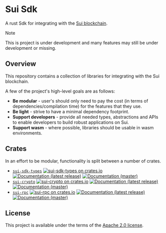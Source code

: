 # Sui Sdk

A rust Sdk for integrating with the [Sui blockchain](https://docs.sui.io/).

> [!NOTE]
> This is project is under development and many features may still be under
> development or missing.

## Overview

This repository contains a collection of libraries for integrating with the Sui blockchain.

A few of the project's high-level goals are as follows:

* **Be modular** - user's should only need to pay the cost (in terms of dependencies/compilation time) for the features that they use.
* **Be light** - strive to have a minimal dependency footprint.
* **Support developers** - provide all needed types, abstractions and APIs to enable developers to build robust applications on Sui.
* **Support wasm** - where possible, libraries should be usable in wasm environments.

## Crates

In an effort to be modular, functionality is split between a number of crates.

* [`sui-sdk-types`](crates/sui-sdk-types)
    [![sui-sdk-types on crates.io](https://img.shields.io/crates/v/sui-sdk-types)](https://crates.io/crates/sui-sdk-types)
    [![Documentation (latest release)](https://img.shields.io/badge/docs-latest-brightgreen)](https://docs.rs/sui-sdk-types)
    [![Documentation (master)](https://img.shields.io/badge/docs-master-59f)](https://mystenlabs.github.io/sui-rust-sdk/sui_sdk_types/)
* [`sui-crypto`](crates/sui-crypto)
    [![sui-crypto on crates.io](https://img.shields.io/crates/v/sui-crypto)](https://crates.io/crates/sui-crypto)
    [![Documentation (latest release)](https://img.shields.io/badge/docs-latest-brightgreen)](https://docs.rs/sui-crypto)
    [![Documentation (master)](https://img.shields.io/badge/docs-master-59f)](https://mystenlabs.github.io/sui-rust-sdk/sui_crypto/)
* [`sui-rpc`](crates/sui-rpc)
    [![sui-rpc on crates.io](https://img.shields.io/crates/v/sui-rpc)](https://crates.io/crates/sui-rpc)
    [![Documentation (latest release)](https://img.shields.io/badge/docs-latest-brightgreen)](https://docs.rs/sui-rpc)
    [![Documentation (master)](https://img.shields.io/badge/docs-master-59f)](https://mystenlabs.github.io/sui-rust-sdk/sui_rpc/)

## License

This project is available under the terms of the [Apache 2.0 license](LICENSE).
